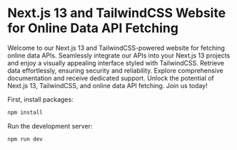 # Next.js 13 and TailwindCSS Website for Online Data API Fetching

Welcome to our Next.js 13 and TailwindCSS-powered website for fetching online data APIs. Seamlessly integrate our APIs into your Next.js 13 projects and enjoy a visually appealing interface styled with TailwindCSS. Retrieve data effortlessly, ensuring security and reliability. Explore comprehensive documentation and receive dedicated support. Unlock the potential of Next.js 13, TailwindCSS, and online data API fetching. Join us today!

First, install packages:
```bash
npm install
```

Run the development server:
```bash
npm run dev
```

